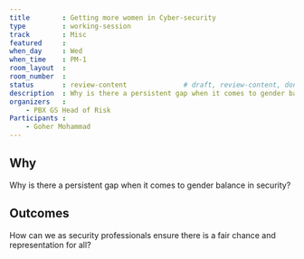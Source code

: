 ```yaml
---
title        : Getting more women in Cyber-security
type         : working-session
track        : Misc
featured     :
when_day     : Wed
when_time    : PM-1
room_layout  :
room_number  :
status       : review-content              # draft, review-content, done
description  : Why is there a persistent gap when it comes to gender balance in security? How can we as security professionals ensure there is a fair chance and representation for all?
organizers   :
    - PBX GS Head of Risk
Participants :
    - Goher Mohammad
---
```


## Why

Why is there a persistent gap when it comes to gender balance in security?


## Outcomes

How can we as security professionals ensure there is a fair chance and representation for all?
